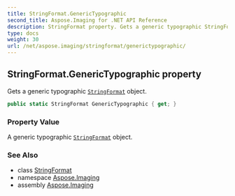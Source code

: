 ```yaml
---
title: StringFormat.GenericTypographic
second_title: Aspose.Imaging for .NET API Reference
description: StringFormat property. Gets a generic typographic StringFormat object
type: docs
weight: 30
url: /net/aspose.imaging/stringformat/generictypographic/
---
```

## StringFormat.GenericTypographic property

Gets a generic typographic [`StringFormat`](../) object.

```csharp
public static StringFormat GenericTypographic { get; }
```

### Property Value

A generic typographic [`StringFormat`](../) object.

### See Also

* class [StringFormat](../)
* namespace [Aspose.Imaging](../../stringformat/)
* assembly [Aspose.Imaging](../../../)


